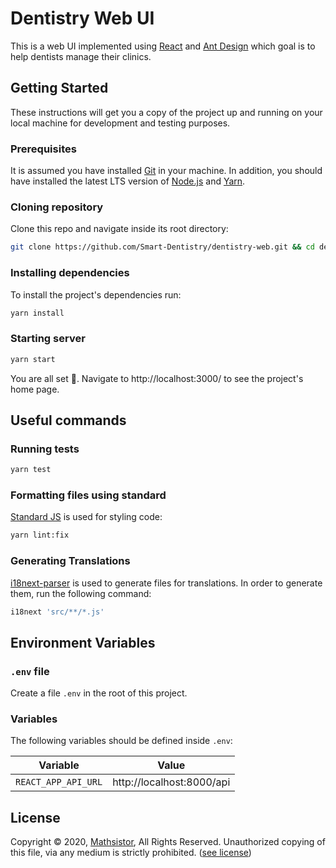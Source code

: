 # Dentistry Web UI

This is a web UI implemented using [React][] and [Ant Design][] which goal is to help dentists manage their clinics.

## Getting Started

These instructions will get you a copy of the project up and running on your local machine for development and testing purposes.

### Prerequisites

It is assumed you have installed [Git][] in your machine.
In addition, you should have installed the latest LTS version of [Node.js][] and [Yarn][].


### Cloning repository

Clone this repo and navigate inside its root directory:

```bash
git clone https://github.com/Smart-Dentistry/dentistry-web.git && cd dentistry-web
```

### Installing dependencies

To install the project's dependencies run:

```bash
yarn install
```

### Starting server

```bash
yarn start
```

You are all set 🎉. Navigate to http://localhost:3000/ to see the project's home page.

## Useful commands

### Running tests

```bash
yarn test
```

### Formatting files using standard

[Standard JS][] is used for styling code:

```bash
yarn lint:fix
```

### Generating Translations

[i18next-parser][] is used to generate files for translations.
In order to generate them, run the following command:

```bash
i18next 'src/**/*.js'
```

## Environment Variables

### `.env` file

Create a file `.env` in the root of this project.

### Variables

The following variables should be defined inside `.env`:

|         Variable       |             Value           |
| ---------------------- | --------------------------- |
|`REACT_APP_API_URL`     | http://localhost:8000/api   |

## License

Copyright © 2020, [Mathsistor][], All Rights Reserved.
Unauthorized copying of this file, via any medium is strictly prohibited. ([see license][license])

[Ant Design]: https://ant.design/
[Git]: https://git-scm.com/downloads
[i18next-parser]: https://github.com/i18next/i18next-parser
[license]: ./LICENSE
[Mathsistor]: http://mathsistor.com/
[Node.js]: https://nodejs.org/en/
[React]: https://reactjs.org/
[Standard JS]: https://standardjs.com/
[Yarn]: https://classic.yarnpkg.com/en/docs/install/
